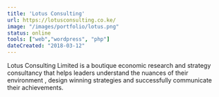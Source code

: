 ```yaml
---
title: 'Lotus Consulting'
url: https://lotusconsulting.co.ke/
image: "/images/portfolio/lotus.png"
status: online
tools: ["web","wordpress", "php"]
dateCreated: "2018-03-12"
---
```


Lotus Consulting Limited is a boutique economic research and strategy consultancy that helps leaders understand the nuances of their environment , design winning strategies and successfully communicate their achievements.